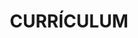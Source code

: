 ---
title: CURRÍCULUM
description: HOLA!! MI NOMBRE ES SERGIO HUESO
images: ["/images/PERFIL.jpg"]
---